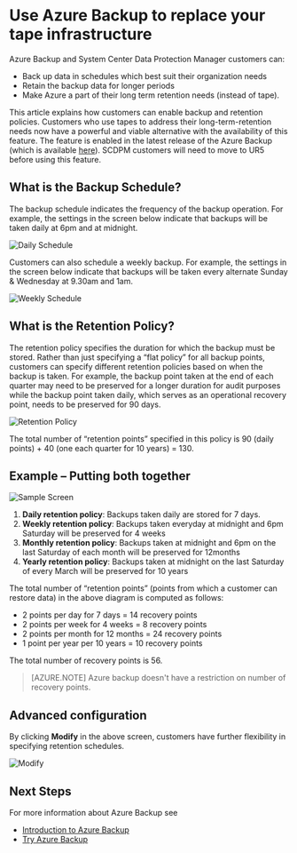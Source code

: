 <properties
   pageTitle="Use Azure Backup to replace your tape infrastructure | Microsoft Azure"
   description="Learn how Azure Backup provides tape-like semantics which enables you to backup and restore data in Azure"
   services="backup"
   documentationCenter=""
   authors="Jim-Parker"
   manager="jwhit"
   editor=""/>
<tags
   ms.service="backup"
   ms.devlang="na"
   ms.topic="article"
   ms.tgt_pltfrm="na"
   ms.workload="storage-backup-recovery"
   ms.date="02/09/2016"
   ms.author="jimpark;"/>

# Use Azure Backup to replace your tape infrastructure
Azure Backup and System Center Data Protection Manager customers can:

- Back up data in schedules which best suit their organization needs
- Retain the backup data for longer periods
- Make Azure a part of their long term retention needs (instead of tape).

This article explains how customers can enable backup and retention policies. Customers who use tapes to address their long-term-retention needs now have a powerful and viable alternative with the availability of this feature. The feature is enabled in the latest release of the Azure Backup (which is available [here](http://aka.ms/azurebackup_agent)). SCDPM customers will need to move to UR5 before using this feature.

## What is the Backup Schedule?
The backup schedule indicates the frequency of the backup operation. For example, the settings in the screen below indicate that backups will be taken daily at 6pm and at midnight.

![Daily Schedule](./media/backup-azure-backup-cloud-as-tape/dailybackupschedule.png)

Customers can also schedule a weekly backup. For example, the settings in the screen below indicate that backups will be taken every alternate Sunday & Wednesday at 9.30am and 1am.

![Weekly Schedule](./media/backup-azure-backup-cloud-as-tape/weeklybackupschedule.png)

## What is the Retention Policy?
The retention policy specifies the duration for which the backup must be stored. Rather than just specifying a “flat policy” for all backup points, customers can specify different retention policies based on when the backup is taken. For example, the backup point taken at the end of each quarter may need to be preserved for a longer duration for audit purposes while the backup point taken daily, which serves as an operational recovery point, needs to be preserved for 90 days.

![Retention Policy](./media/backup-azure-backup-cloud-as-tape/retentionpolicy.png)

The total number of “retention points” specified in this policy is 90 (daily points) + 40 (one each quarter for 10 years) = 130.

## Example – Putting both together

![Sample Screen](./media/backup-azure-backup-cloud-as-tape/samplescreen.png)

1. **Daily retention policy**: Backups taken daily are stored for 7 days.
2. **Weekly retention policy**: Backups taken everyday at midnight and 6pm Saturday will be preserved for 4 weeks
3. **Monthly retention policy**: Backups taken at midnight and 6pm on the last Saturday of each month will be preserved for 12months
4. **Yearly retention policy**: Backups taken at midnight on the last Saturday of every March will be preserved for 10 years

The total number of “retention points” (points from which a customer can restore data) in the above diagram is computed as follows:

- 2 points per day for 7 days = 14 recovery points
- 2 points per week for 4 weeks = 8 recovery points
- 2 points per month for 12 months = 24 recovery points
- 1 point per year per 10 years = 10 recovery points

The total number of recovery points is 56.

> [AZURE.NOTE] Azure backup doesn't have a restriction on number of recovery points.

## Advanced configuration
By clicking **Modify** in the above screen, customers have further flexibility in specifying retention schedules.

![Modify](./media/backup-azure-backup-cloud-as-tape/modify.png)

## Next Steps
For more information about Azure Backup see

- [Introduction to Azure Backup](backup-introduction-to-azure-backup.md)
- [Try Azure Backup](backup-try-azure-backup-in-10-mins)
